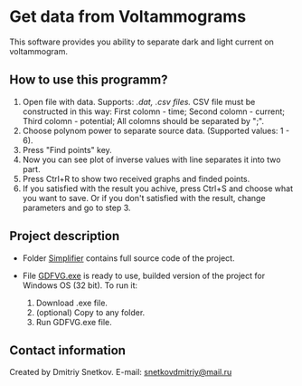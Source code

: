 # Get data from Voltammograms
This software provides you ability to separate dark and light current on voltammogram.

## How to use this programm?
1. Open file with data. Supports: *.dat, .csv files.*
    CSV file must be constructed in this way:
      First colomn - time;
      Second colomn - current;
      Third colomn - potential; 
      All colomns should be separated by ";".
2. Choose polynom power to separate source data. (Supported values: 1 - 6).
3. Press "Find points" key.
4. Now you can see plot of inverse values with line separates it into two part.
5. Press Ctrl+R to show two received graphs and finded points.
6. If you satisfied with the result you achive, press Ctrl+S and choose what you want to save. Or if you don't satisfied 
with the result, change parameters and go to step 3.

## Project description
* Folder [Simplifier](https://github.com/SnetkovDA/GetDataFromVoltammograms/tree/master/Simplifier) contains full source code 
of the project.

* File [GDFVG.exe](https://github.com/SnetkovDA/GetDataFromVoltammograms/blob/master/GDFVG.exe) is ready to use,
builded version of the project for Windows OS (32 bit).
To run it: 
  1. Download .exe file.
  2. (optional) Copy to any folder.
  3. Run GDFVG.exe file.

## Contact information
Created by Dmitriy Snetkov.
E-mail: snetkovdmitriy@mail.ru
